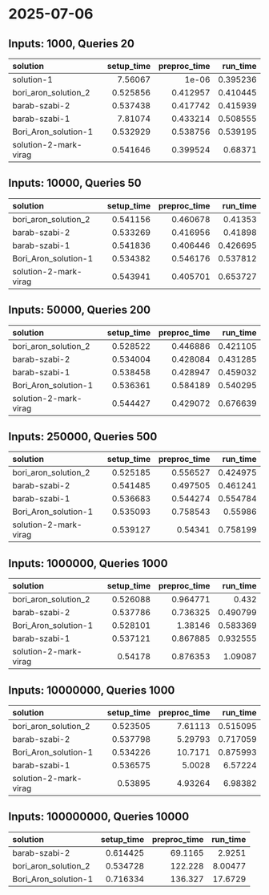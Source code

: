 # 2025-07-06

## Inputs: 1000, Queries 20

| solution              |   setup_time |   preproc_time |   run_time |
|:----------------------|-------------:|---------------:|-----------:|
| solution-1            |     7.56067  |       1e-06    |   0.395236 |
| bori_aron_solution_2  |     0.525856 |       0.412957 |   0.410445 |
| barab-szabi-2         |     0.537438 |       0.417742 |   0.415939 |
| barab-szabi-1         |     7.81074  |       0.433214 |   0.508555 |
| Bori_Aron_solution-1  |     0.532929 |       0.538756 |   0.539195 |
| solution-2-mark-virag |     0.541646 |       0.399524 |   0.68371  |

## Inputs: 10000, Queries 50

| solution              |   setup_time |   preproc_time |   run_time |
|:----------------------|-------------:|---------------:|-----------:|
| bori_aron_solution_2  |     0.541156 |       0.460678 |   0.41353  |
| barab-szabi-2         |     0.533269 |       0.416956 |   0.41898  |
| barab-szabi-1         |     0.541836 |       0.406446 |   0.426695 |
| Bori_Aron_solution-1  |     0.534382 |       0.546176 |   0.537812 |
| solution-2-mark-virag |     0.543941 |       0.405701 |   0.653727 |

## Inputs: 50000, Queries 200

| solution              |   setup_time |   preproc_time |   run_time |
|:----------------------|-------------:|---------------:|-----------:|
| bori_aron_solution_2  |     0.528522 |       0.446886 |   0.421105 |
| barab-szabi-2         |     0.534004 |       0.428084 |   0.431285 |
| barab-szabi-1         |     0.538458 |       0.428947 |   0.459032 |
| Bori_Aron_solution-1  |     0.536361 |       0.584189 |   0.540295 |
| solution-2-mark-virag |     0.544427 |       0.429072 |   0.676639 |

## Inputs: 250000, Queries 500

| solution              |   setup_time |   preproc_time |   run_time |
|:----------------------|-------------:|---------------:|-----------:|
| bori_aron_solution_2  |     0.525185 |       0.556527 |   0.424975 |
| barab-szabi-2         |     0.541485 |       0.497505 |   0.461241 |
| barab-szabi-1         |     0.536683 |       0.544274 |   0.554784 |
| Bori_Aron_solution-1  |     0.535093 |       0.758543 |   0.55986  |
| solution-2-mark-virag |     0.539127 |       0.54341  |   0.758199 |

## Inputs: 1000000, Queries 1000

| solution              |   setup_time |   preproc_time |   run_time |
|:----------------------|-------------:|---------------:|-----------:|
| bori_aron_solution_2  |     0.526088 |       0.964771 |   0.432    |
| barab-szabi-2         |     0.537786 |       0.736325 |   0.490799 |
| Bori_Aron_solution-1  |     0.528101 |       1.38146  |   0.583369 |
| barab-szabi-1         |     0.537121 |       0.867885 |   0.932555 |
| solution-2-mark-virag |     0.54178  |       0.876353 |   1.09087  |

## Inputs: 10000000, Queries 1000

| solution              |   setup_time |   preproc_time |   run_time |
|:----------------------|-------------:|---------------:|-----------:|
| bori_aron_solution_2  |     0.523505 |        7.61113 |   0.515095 |
| barab-szabi-2         |     0.537798 |        5.29793 |   0.717059 |
| Bori_Aron_solution-1  |     0.534226 |       10.7171  |   0.875993 |
| barab-szabi-1         |     0.536575 |        5.0028  |   6.57224  |
| solution-2-mark-virag |     0.53895  |        4.93264 |   6.98382  |

## Inputs: 100000000, Queries 10000

| solution             |   setup_time |   preproc_time |   run_time |
|:---------------------|-------------:|---------------:|-----------:|
| barab-szabi-2        |     0.614425 |        69.1165 |    2.9251  |
| bori_aron_solution_2 |     0.534728 |       122.228  |    8.00477 |
| Bori_Aron_solution-1 |     0.716334 |       136.327  |   17.6729  |